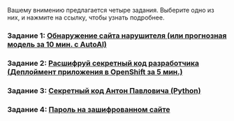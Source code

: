Вашему внимению предлагается четыре задания. Выберите одно из них, и нажмите на ссылку, чтобы узнать подробнее.

### Задание 1: [Обнаружение сайта нарушителя (или прогнозная модель за 10 мин. с AutoAI)](challenges/01.Network_intrusion.md)
### Задание 2: [Расшифруй секретный код разработчика (Деплоймент приложения в OpenShift за 5 мин.)](challenges/02.Openshift.md)
### Задание 3: [Секретный код Антон Павловича (Python)](challenges/03.Secret_code.md)
### Задание 4: [Пароль на зашифрованном сайте](challenges/04.Find_URL.md)
